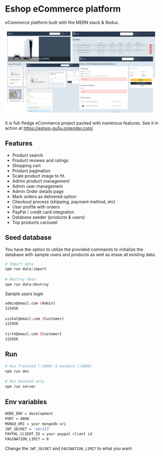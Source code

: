 
# Eshop eCommerce platform  

eCommerce platform built with the MERN stack & Redux.




![App Screenshot](frontend\public\images\screens.jpg?raw=true "Optional Title")

It is full-fledge eCommerce project packed with numerous features.  See it in action at https://eshop-gu5v.onrender.com/




## Features

- Product search
- Product reviews and ratings
- Shopping cart
- Product pagination
- Scale product image to fit.
- Admin product management
- Admin user management
- Admin Order details page
- Mark orders as delivered option
- Checkout process (shipping, payment method, etc)
- User profile with orders
- PayPal / credit card integration
- Database seeder (products & users)
- Top products carousel




## Seed database

You have the option to utilize the provided commands to initialize the database with sample users and products as well as erase all existing data.

```bash
# Import data
npm run data:import

# Destroy data
npm run data:destroy
```
Sample users login

```bash
admin@email.com (Admin)
123456

vishal@email.com (Customer)
123456

tirth@email.com (Customer)
123456
```
## Run

```bash
# Run frontend (:3000) & backend (:8000)
npm run dev

# Run backend only
npm run server
```
## Env variables

```bash
NODE_ENV = development
PORT = 8000
MONGO_URI = your mongodb uri
JWT_SECRET = 'abc123'
PAYPAL_CLIENT_ID = your paypal client id
PAGINATION_LIMIT = 8
```
Change the `JWT_SECRET` and `PAGINATION_LIMIT` to what you want